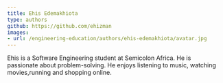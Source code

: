```yaml
---
title: Ehis Edemakhiota
type: authors
github: https://github.com/ehizman
images:
- url: /engineering-education/authors/ehis-edemakhiota/avatar.jpg
---
```

Ehis is a Software Engineering student at Semicolon Africa. He is passionate about problem-solving. He enjoys listening to music, watching movies,running and shopping online.
